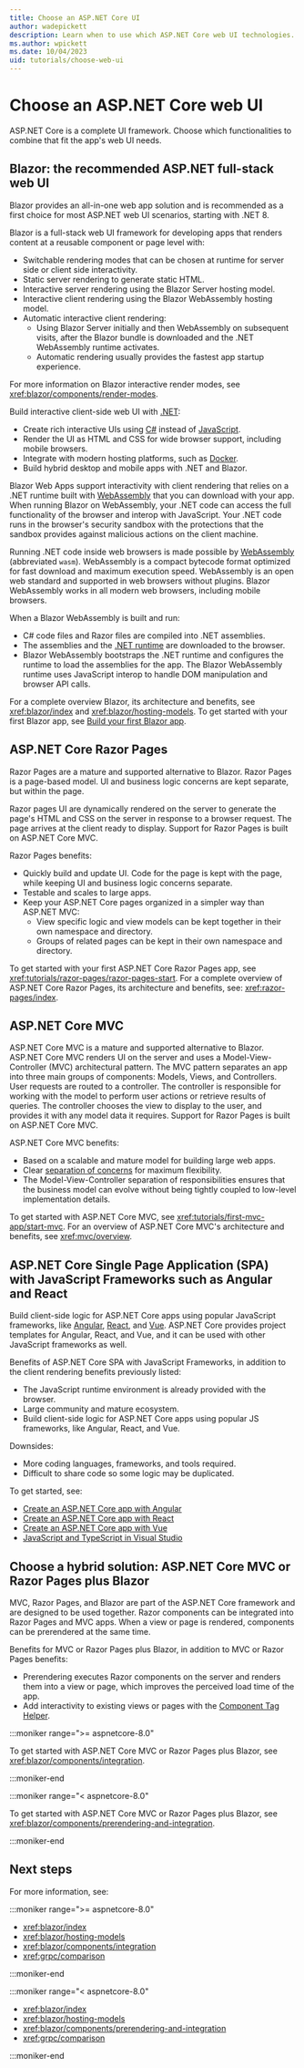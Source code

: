 ```yaml
---
title: Choose an ASP.NET Core UI
author: wadepickett
description: Learn when to use which ASP.NET Core web UI technologies. Understand the server, client and hybrid options.
ms.author: wpickett
ms.date: 10/04/2023
uid: tutorials/choose-web-ui
---
```

# Choose an ASP.NET Core web UI

ASP.NET Core is a complete UI framework. Choose which functionalities to combine that fit the app's web UI needs.

## Blazor: the recommended ASP.NET full-stack web UI

Blazor provides an all-in-one web app solution and is recommended as a first choice for most ASP.NET web UI scenarios, starting with .NET 8.

Blazor is a full-stack web UI framework for developing apps that renders content at a reusable component or page level with:

* Switchable rendering modes that can be chosen at runtime for server side or client side interactivity.
* Static server rendering to generate static HTML.
* Interactive server rendering using the Blazor Server hosting model.
* Interactive client rendering using the Blazor WebAssembly hosting model.
* Automatic interactive client rendering:
  * Using Blazor Server initially and then WebAssembly on subsequent visits, after the Blazor bundle is downloaded and the .NET WebAssembly runtime activates.
  * Automatic rendering usually provides the fastest app startup experience.

For more information on Blazor interactive render modes, see <xref:blazor/components/render-modes>.

Build interactive client-side web UI with [.NET](/dotnet/standard/tour):

* Create rich interactive UIs using [C#](/dotnet/csharp/) instead of [JavaScript](https://www.javascript.com).
* Render the UI as HTML and CSS for wide browser support, including mobile browsers.
* Integrate with modern hosting platforms, such as [Docker](/dotnet/standard/microservices-architecture/container-docker-introduction/index).
* Build hybrid desktop and mobile apps with .NET and Blazor.

Blazor Web Apps support interactivity with client rendering that relies on a .NET runtime built with [WebAssembly](https://webassembly.org) that you can download with your app. When running Blazor on WebAssembly, your .NET code can access the full functionality of the browser and interop with JavaScript. Your .NET code runs in the browser's security sandbox with the protections that the sandbox provides against malicious actions on the client machine.

Running .NET code inside web browsers is made possible by [WebAssembly](https://webassembly.org) (abbreviated `wasm`). WebAssembly is a compact bytecode format optimized for fast download and maximum execution speed. WebAssembly is an open web standard and supported in web browsers without plugins. Blazor WebAssembly works in all modern web browsers, including mobile browsers.

When a Blazor WebAssembly is built and run:

* C# code files and Razor files are compiled into .NET assemblies.
* The assemblies and the [.NET runtime](/dotnet/framework/get-started/overview) are downloaded to the browser.
* Blazor WebAssembly bootstraps the .NET runtime and configures the runtime to load the assemblies for the app. The Blazor WebAssembly runtime uses JavaScript interop to handle DOM manipulation and browser API calls.

For a complete overview Blazor, its architecture and benefits, see <xref:blazor/index> and <xref:blazor/hosting-models>. To get started with your first Blazor app, see [Build your first Blazor app](https://dotnet.microsoft.com/learn/aspnet/blazor-tutorial/intro).

## ASP.NET Core Razor Pages

Razor Pages are a mature and supported alternative to Blazor. Razor Pages is a page-based model. UI and business logic concerns are kept separate, but within the page.

Razor pages UI are dynamically rendered on the server to generate the page's HTML and CSS on the server in response to a browser request. The page arrives at the client ready to display. Support for Razor Pages is built on ASP.NET Core MVC.

Razor Pages benefits:

* Quickly build and update UI. Code for the page is kept with the page, while keeping UI and business logic concerns separate.
* Testable and scales to large apps.
* Keep your ASP.NET Core pages organized in a simpler way than ASP.NET MVC:
  * View specific logic and view models can be kept together in their own namespace and directory.
  * Groups of related pages can be kept in their own namespace and directory.

To get started with your first ASP.NET Core Razor Pages app, see <xref:tutorials/razor-pages/razor-pages-start>. For a complete overview of ASP.NET Core Razor Pages, its architecture and benefits, see: <xref:razor-pages/index>.

## ASP.NET Core MVC

ASP.NET Core MVC is a mature and supported alternative to Blazor. ASP.NET Core MVC renders UI on the server and uses a Model-View-Controller (MVC) architectural pattern. The MVC pattern separates an app into three main groups of components: Models, Views, and Controllers. User requests are routed to a controller. The controller is responsible for working with the model to perform user actions or retrieve results of queries. The controller chooses the view to display to the user, and provides it with any model data it requires. Support for Razor Pages is built on ASP.NET Core MVC.

ASP.NET Core MVC benefits:

* Based on a scalable and mature model for building large web apps.
* Clear [separation of concerns](/dotnet/standard/modern-web-apps-azure-architecture/architectural-principles#separation-of-concerns) for maximum flexibility.
* The Model-View-Controller separation of responsibilities ensures that the business model can evolve without being tightly coupled to low-level implementation details.

To get started with  ASP.NET Core MVC, see <xref:tutorials/first-mvc-app/start-mvc>. For an overview of ASP.NET Core MVC's architecture and benefits, see <xref:mvc/overview>.

## ASP.NET Core Single Page Application (SPA) with JavaScript Frameworks such as Angular and React

Build client-side logic for ASP.NET Core apps using popular JavaScript frameworks, like [Angular](https://angular.io/), [React](https://facebook.github.io/react/), and [Vue](https://vuejs.org/). ASP.NET Core provides project templates for Angular, React, and Vue, and it can be used with other JavaScript frameworks as well.

Benefits of ASP.NET Core SPA with JavaScript Frameworks, in addition to the client rendering benefits previously listed:

* The JavaScript runtime environment is already provided with the browser.
* Large community and mature ecosystem.
* Build client-side logic for ASP.NET Core apps using popular JS frameworks, like Angular, React, and Vue.

Downsides:

* More coding languages, frameworks, and tools required.
* Difficult to share code so some logic may be duplicated.

To get started, see:

* [Create an ASP.NET Core app with Angular](/visualstudio/javascript/tutorial-asp-net-core-with-angular)
* [Create an ASP.NET Core app with React](/visualstudio/javascript/tutorial-asp-net-core-with-react)
* [Create an ASP.NET Core app with Vue](/visualstudio/javascript/tutorial-asp-net-core-with-vue)
* [JavaScript and TypeScript in Visual Studio](/visualstudio/javascript/javascript-in-visual-studio)

## Choose a hybrid solution: ASP.NET Core MVC or Razor Pages plus Blazor

MVC, Razor Pages, and Blazor are part of the ASP.NET Core framework and are designed to be used together. Razor components can be integrated into Razor Pages and MVC apps. When a view or page is rendered, components can be prerendered at the same time.

Benefits for MVC or Razor Pages plus Blazor, in addition to MVC or Razor Pages benefits:

* Prerendering executes Razor components on the server and renders them into a view or page, which improves the perceived load time of the app.
* Add interactivity to existing views or pages with the [Component Tag Helper](xref:mvc/views/tag-helpers/builtin-th/component-tag-helper).

:::moniker range=">= aspnetcore-8.0"

To get started with ASP.NET Core MVC or Razor Pages plus Blazor, see <xref:blazor/components/integration>.

:::moniker-end

:::moniker range="< aspnetcore-8.0"

To get started with ASP.NET Core MVC or Razor Pages plus Blazor, see <xref:blazor/components/prerendering-and-integration>.

:::moniker-end

## Next steps

For more information, see:

:::moniker range=">= aspnetcore-8.0"

* <xref:blazor/index>
* <xref:blazor/hosting-models>
* <xref:blazor/components/integration>
* <xref:grpc/comparison>

:::moniker-end

:::moniker range="< aspnetcore-8.0"

* <xref:blazor/index>
* <xref:blazor/hosting-models>
* <xref:blazor/components/prerendering-and-integration>
* <xref:grpc/comparison>

:::moniker-end
